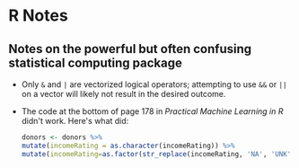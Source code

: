 # R Notes
## Notes on the powerful but often confusing statistical computing package

* Only `&` and `|` are vectorized logical operators; attempting to use `&&` or
  `||` on a vector will likely not result in the desired outcome.
* The code at the bottom of page 178 in *Practical Machine Learning in R*
  didn't work. Here's what did:

  ```r
  donors <- donors %>%
  mutate(incomeRating = as.character(incomeRating)) %>%
  mutate(incomeRating=as.factor(str_replace(incomeRating, 'NA', 'UNK')))
  ```

